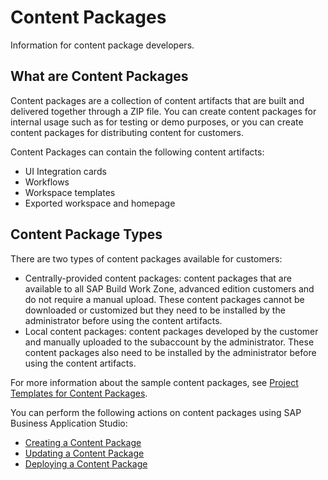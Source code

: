 <!-- loiod44d54fc682a4a66b45ed5d45800e2fe -->

# Content Packages

Information for content package developers.



<a name="loiod44d54fc682a4a66b45ed5d45800e2fe__section_btb_qfg_nnb"/>

## What are Content Packages

Content packages are a collection of content artifacts that are built and delivered together through a ZIP file. You can create content packages for internal usage such as for testing or demo purposes, or you can create content packages for distributing content for customers.

Content Packages can contain the following content artifacts:

-   UI Integration cards
-   Workflows
-   Workspace templates
-   Exported workspace and homepage



<a name="loiod44d54fc682a4a66b45ed5d45800e2fe__section_ddd_ymg_nnb"/>

## Content Package Types

There are two types of content packages available for customers:

-   Centrally-provided content packages: content packages that are available to all SAP Build Work Zone, advanced edition customers and do not require a manual upload. These content packages cannot be downloaded or customized but they need to be installed by the administrator before using the content artifacts.
-   Local content packages: content packages developed by the customer and manually uploaded to the subaccount by the administrator. These content packages also need to be installed by the administrator before using the content artifacts.

For more information about the sample content packages, see [Project Templates for Content Packages](https://github.com/SAP-samples/workzone-content-package-templates).

You can perform the following actions on content packages using SAP Business Application Studio:

-   [Creating a Content Package](creating-a-content-package-9027b86.md)
-   [Updating a Content Package](updating-a-content-package-de85e4f.md)
-   [Deploying a Content Package](deploying-a-content-package-5556cbf.md)

